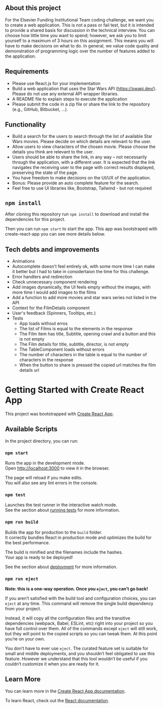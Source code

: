 ## About this project

For the Elsevier Funding Institutional Team coding challenge, we want you to create a web application. This is not a pass or fail test, but it is intended to provide a shared basis for discussion in the technical interview. You can choose how little time you want to spend; however, we ask you to limit yourself to a maximum of 3 hours on this assignment. This means you will have to make decisions on what to do. In general, we value code quality and demonstration of programming logic over the number of features added to the application.

## Requirements

-   Please use React.js for your implementation
-   Build a web application that uses the Star Wars API (https://swapi.dev/). Please do not use any external API wrapper libraries.
-   A README file to explain steps to execute the application
-   Please submit the code in a zip file or share the link to the repository (e.g., GitHub, Bitbucket, …).

## Functionality

-   Build a search for the users to search through the list of available Star Wars movies. Please decide on which details are relevant to the user.
-   Allow users to view characters of the chosen movie. Please choose the details you think are relevant to the user.
-   Users should be able to share the link, in any way – not necessarily through the application, with a different user. It is expected that the link navigates the receiving user to the page with correct results displayed, preserving the state of the page.
-   You have freedom to make decisions on the UI/UX of the application.
-   Bonus: Please provide an auto complete feature for the search.
-   Feel free to use UI libraries like, Bootstrap, Tailwind - but not required

## `npm install`

After cloning this repository run `npm install` to download and install the dependencies for this project.

Then you can run `npm start` to start the app. This app was bootstraped with create-react-app you can see more details below.

## Tech debts and improvements

-   Animations
-   Autocomplete doesn't feel entirely ok, with some more time I can make it better but I had to take
    in considertaion the time for this challenge.
-   Error handlers and redirection
-   Check unnecessary component rendering
-   Add images dynamically, the UI feels empty without the images, with more time I would add images to
    the films
-   Add a function to add more movies and star wars series not listed in the API
-   Context for the FilmDetails component
-   User's feedback (Spinners, Tooltips, etc.)
-   Tests
    -   App loads without erros
    -   The list of Films is equal to the elements in the response
    -   The Film item has title, Subtitle, opening crawl and a button and this is not empty
    -   The Film details for title, subtitle, director, is not empty
    -   The TableComponent loads without errors
    -   The number of characters in the table is equal to the number of characters in the response
    -   When the button to share is pressed the copied url matches the film details url

# Getting Started with Create React App

This project was bootstrapped with [Create React App](https://github.com/facebook/create-react-app).

## Available Scripts

In the project directory, you can run:

### `npm start`

Runs the app in the development mode.\
Open [http://localhost:3000](http://localhost:3000) to view it in the browser.

The page will reload if you make edits.\
You will also see any lint errors in the console.

### `npm test`

Launches the test runner in the interactive watch mode.\
See the section about [running tests](https://facebook.github.io/create-react-app/docs/running-tests) for more information.

### `npm run build`

Builds the app for production to the `build` folder.\
It correctly bundles React in production mode and optimizes the build for the best performance.

The build is minified and the filenames include the hashes.\
Your app is ready to be deployed!

See the section about [deployment](https://facebook.github.io/create-react-app/docs/deployment) for more information.

### `npm run eject`

**Note: this is a one-way operation. Once you `eject`, you can’t go back!**

If you aren’t satisfied with the build tool and configuration choices, you can `eject` at any time. This command will remove the single build dependency from your project.

Instead, it will copy all the configuration files and the transitive dependencies (webpack, Babel, ESLint, etc) right into your project so you have full control over them. All of the commands except `eject` will still work, but they will point to the copied scripts so you can tweak them. At this point you’re on your own.

You don’t have to ever use `eject`. The curated feature set is suitable for small and middle deployments, and you shouldn’t feel obligated to use this feature. However we understand that this tool wouldn’t be useful if you couldn’t customize it when you are ready for it.

## Learn More

You can learn more in the [Create React App documentation](https://facebook.github.io/create-react-app/docs/getting-started).

To learn React, check out the [React documentation](https://reactjs.org/).

